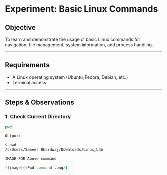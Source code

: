  # Experiment: Basic Linux Commands

## Objective
To learn and demonstrate the usage of basic Linux commands for navigation, file management, system information, and process handling.

---

## Requirements
- A Linux operating system (Ubuntu, Fedora, Debian, etc.)
- Terminal access

---

## Steps & Observations

### 1. Check Current Directory
```bash
pwd

Output:

$ pwd
/c/Users/Sameer Bhardwaj/Downloads/Linux_Lab 

IMAGE FOR Above command 

![image](<Pwd command .png>)



